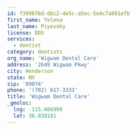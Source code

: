 ```yaml
---
id: f3996f8d-dbc2-4e5c-a5ec-5e4c7a091efb
first_name: Yelena
last_name: Piyevsky
license: DDS
services:
  - dentist
category: dentists
org_name: 'Wigwam Dental Care'
address: '2649 Wigwam Pkwy'
city: Henderson
state: NV
zip: '89074'
phone: '(702) 617-3333'
title: 'Wigwam Dental Care'
_geoloc:
  lng: -115.086999
  lat: 36.038181
---
```

